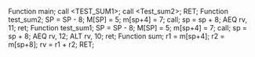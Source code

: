 Function main;
call <TEST_SUM1>;
call <Test_sum2>;
RET;
Function test_sum2;
SP = SP - 8;
M[SP] = 5;
m[sp+4] = 7;
call<sum>;
sp = sp + 8;
AEQ rv, 11;
ret;
Function test_sum1;
SP = SP - 8;
M[SP] = 5;
m[sp+4] = 7;
call<sum>;
sp = sp + 8;
AEQ rv, 12;
ALT rv, 10;
ret;
Function sum; 
r1 = m[sp+4];
r2 = m[sp+8];
rv = r1 + r2;
RET;